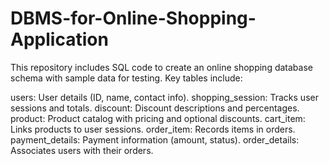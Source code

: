 # DBMS-for-Online-Shopping-Application

This repository includes SQL code to create an online shopping database schema with sample data for testing. Key tables include:

users: User details (ID, name, contact info).
shopping_session: Tracks user sessions and totals.
discount: Discount descriptions and percentages.
product: Product catalog with pricing and optional discounts.
cart_item: Links products to user sessions.
order_item: Records items in orders.
payment_details: Payment information (amount, status).
order_details: Associates users with their orders.
